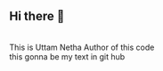 ## Hi there 👋
<br>
This is Uttam Netha Author of this code 
<br>
this gonna be my text in git hub



